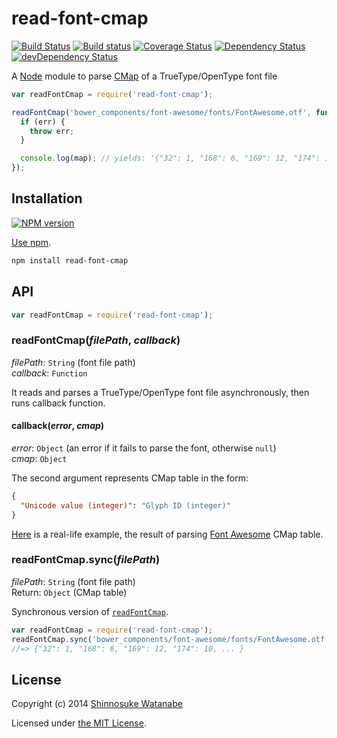 # read-font-cmap

[![Build Status](https://travis-ci.org/shinnn/read-font-cmap.svg?branch=master)](https://travis-ci.org/shinnn/read-font-cmap)
[![Build status](https://ci.appveyor.com/api/projects/status/2a35xhls3avqvpoo?svg=true)](https://ci.appveyor.com/project/ShinnosukeWatanabe/node-font-cmap-259)
[![Coverage Status](https://img.shields.io/coveralls/shinnn/read-font-cmap.svg)](https://coveralls.io/r/shinnn/read-font-cmap)
[![Dependency Status](https://david-dm.org/shinnn/read-font-cmap.svg)](https://david-dm.org/shinnn/read-font-cmap)
[![devDependency Status](https://david-dm.org/shinnn/read-font-cmap/dev-status.svg)](https://david-dm.org/shinnn/read-font-cmap#info=devDependencies)

A [Node](http://nodejs.org/) module to parse [CMap](http://www.microsoft.com/typography/otspec/cmap.htm) of a TrueType/OpenType font file

```javascript
var readFontCmap = require('read-font-cmap');

readFontCmap('bower_components/font-awesome/fonts/FontAwesome.otf', function(err, map) {
  if (err) {
    throw err;
  }

  console.log(map); // yields: '{"32": 1, "168": 6, "169": 12, "174": 10, ... }'
});
```

## Installation

[![NPM version](https://badge.fury.io/js/read-font-cmap.svg)](https://www.npmjs.org/package/read-font-cmap)

[Use npm](https://www.npmjs.org/doc/cli/npm-install.html).

```sh
npm install read-font-cmap
```

## API

```javascript
var readFontCmap = require('read-font-cmap');
```

### readFontCmap(*filePath*, *callback*)

*filePath*: `String` (font file path)  
*callback*: `Function`

It reads and parses a TrueType/OpenType font file asynchronously, then runs callback function.

#### callback(*error*, *cmap*)

*error*: `Object` (an error if it fails to parse the font, otherwise `null`)  
*cmap*: `Object`

The second argument represents CMap table in the form:

```json
{
  "Unicode value (integer)": "Glyph ID (integer)"
}
```

[Here](https://raw.githubusercontent.com/shinnn/read-font-cmap/master/test/fixture.json) is a real-life example, the result of parsing [Font Awesome](http://fortawesome.github.io/Font-Awesome/) CMap table.

### readFontCmap.sync(*filePath*)

*filePath*: `String` (font file path)  
Return: `Object` (CMap table)

Synchronous version of [`readFontCmap`](#readfontcmapfilepath-callback).

```javascript
var readFontCmap = require('read-font-cmap');
readFontCmap.sync('bower_components/font-awesome/fonts/FontAwesome.otf');
//=> {"32": 1, "168": 6, "169": 12, "174": 10, ... }
```

## License

Copyright (c) 2014 [Shinnosuke Watanabe](https://github.com/shinnn)

Licensed under [the MIT License](./LICENSE).
